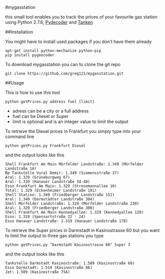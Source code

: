 #mygasstation

this small tool enables you to track the prices of your favourite gas station using Python 2.7.6, [Pydecoder](https://bitbucket.org/xster/pygeocoder/wiki/Home) and [Tanken](http://tanken.t-online.de/)

##Installation

You might have to install used packages if you don't have them already

    apt-get install python-mechanize python-pip
    pip install pygeocoder

To download mygasstation you can to clone the git repo 

    git clone https://github.com/greg121/mygasstation.git
    
##Usage

This is how to use this tool

    python getPrices.py address fuel [limit]
    
* adress can be a city or a full address
* fuel can be Diesel or Super
* limit is optional and is an integer value to limit the output

To retrieve the Diesel prices in Frankfurt you simply type into your command line

    python getPrices.py Frankfurt Diesel
    
and the output looks like this

    Shell Frankfurt Am Main Mörfelder Landstraße: 1.349 (Mörfelder Landstraße 16)
    Bp Tankstelle Vural Demir: 1.349 (Siemensstraße 37)
    Aral: 1.329 (Grüneburgweg 67)
    Aral: 1.339 (Hanauer Landstraße 34-40)
    Esso Frankfurt Am Main: 1.329 (Stresemannallee 10)
    Total: 1.329 (Eckenheimer Landstraße 181)
    Shell Station: 1.349 (Friedberger Landstraße 152)
    Aral: 1.349 (Darmstädter Landstraße 304)
    Shell Mörfelder Landstraße: 1.329 (Mörfelder Landstraße 230)
    Aral: 1.329 (Friedberger Landstraße 300)
    Shell Frankfurt Am Main Kennedyallee: 1.329 (Kennedyallee 120)
    Esso: 1.319 (Spessartstraße 22 - 24)
    Esso Hanauer Landstraße: 1.319 (Hanauer Landstraße 178)

To retrieve the Super prices in Darmstadt in Kasinostrasse 60 but you want to limit the output to three gas stations you type

    python getPrices.py "Darmstadt Kasinostrasse 60" Super 3

and the output looks like this

    Tankstelle Darmstadt Kasinostraße: 1.509 (Kasinostraße 60)
    Esso Darmstadt: 1.519 (Kasinostraße 66)
    Jet: 1.509 (Kasinostraße 75A)
